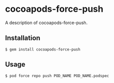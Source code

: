# cocoapods-force-push

A description of cocoapods-force-push.

## Installation

    $ gem install cocoapods-force-push

## Usage

    $ pod force repo push POD_NAME POD_NAME.podspec
